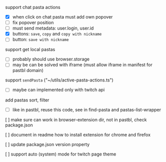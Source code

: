 support chat pasta actions 
- [X] when click on chat pasta must add own popover
- [ ] fix popover position
- [ ] must send metadata: user.login, user.id
- [X] buttons: `save`, `copy` and `copy with nickname` 
- [ ] button: `save with nickname`  

support get local pastas
- [ ] probably should use browser.storage
- [ ] may be can be solved with iframe (must allow iframe in manifest for pastbl domain)

support `sendPasta` ("~/utils/active-pasta-actions.ts")
- [ ] maybe can implemented only with twitch api

add pastas sort, filter
- [ ] like in pastbl, reuse this code, see in find-pasta and pastas-list-wrapper

[ ] make sure can work in browser-extension dir, not in pastbl, check package.json

[ ] document in readme how to install extension for chrome and firefox

[ ] update package.json version property 

[ ] support auto (system) mode for twitch page theme 
